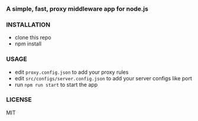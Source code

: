 ### A simple, fast, proxy middleware app for node.js

### INSTALLATION

- clone this repo
- npm install

### USAGE
- edit `proxy.config.json` to add your proxy rules
- edit  `src/configs/server.config.json` to add your server configs like port
- run `npm run start` to start the app

### LICENSE
MIT
